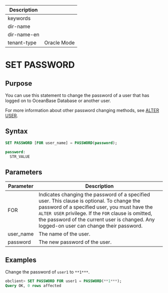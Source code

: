 | Description   |                 |
|---------------|-----------------|
| keywords      |                 |
| dir-name      |                 |
| dir-name-en   |                 |
| tenant-type   | Oracle Mode     |

# SET PASSWORD

## Purpose

You can use this statement to change the password of a user that has logged on to OceanBase Database or another user.

For more information about other password changing methods, see [ALTER USER](../100.ddl-of-oracle-mode/1200.alter-user-of-oracle-mode.md).

## Syntax

```sql
SET PASSWORD [FOR user_name] = PASSWORD(password);

password:
  STR_VALUE
```

## Parameters

| Parameter | Description |
|-----------|---------------------------------------------------------------------------------------------------------------------------|
| FOR | Indicates changing the password of a specified user. This clause is optional. To change the password of a specified user, you must have the `ALTER USER` privilege. If the `FOR` clause is omitted, the password of the current user is changed. Any logged-on user can change their password.  |
| user_name | The name of the user.  |
| password | The new password of the user.  |

## Examples

Change the password of `user1` to `**1***`.

```sql
obclient> SET PASSWORD FOR user1 = PASSWORD(**1***);
Query OK, 0 rows affected
```